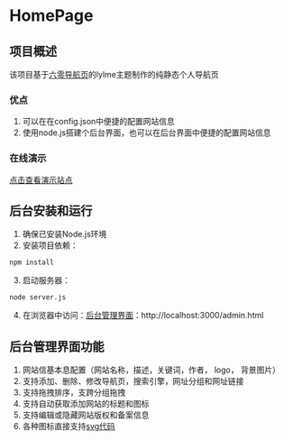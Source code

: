 # HomePage

## 项目概述
该项目基于[六零导航页](https://gitee.com/LyLme/lylme_spage)的lylme主题制作的纯静态个人导航页

### 优点
1. 可以在在config.json中便捷的配置网站信息
2. 使用node.js搭建个后台界面，也可以在后台界面中便捷的配置网站信息

### 在线演示
[点击查看演示站点](https://home.asfmq.com)

## 后台安装和运行
1. 确保已安装Node.js环境
2. 安装项目依赖：
```bash:copy
npm install
```
3. 启动服务器：
```bash:copy
node server.js
```
4. 在浏览器中访问：[后台管理界面](http://localhost:3000/admin.html)：http://localhost:3000/admin.html

## 后台管理界面功能
1. 网站信基本息配置（网站名称，描述，关键词，作者， logo， 背景图片）
2. 支持添加、删除、修改导航页，搜索引擎，网址分组和网址链接
3. 支持拖拽排序，支跨分组拖拽
4. 支持自动获取添加网站的标题和图标
5. 支持编辑或隐藏网站版权和备案信息
6. 各种图标直接支持[svg代码](https://www.iconfont.cn/)